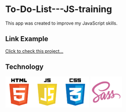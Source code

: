 # To-Do-List---JS-training

This app was created to improve my JavaScript skills. 

## Link Example
[Click to check this project...](https://kenseikun.github.io/To-Do-List---JS/)

## Technology
<img src="images/jsTech.png" height="100"> <img src="images/sassLogo.png" height="100">

